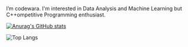 I’m codewara. I'm interested in Data Analysis and Machine Learning but C++ompetitive Programming enthusiast.

[![Anurag's GitHub stats](https://github-readme-stats.vercel.app/api?username=codewara)](https://github.com/anuraghazra/github-readme-stats)

![Top Langs](https://github-readme-stats.vercel.app/api/top-langs/?username=codewara)
